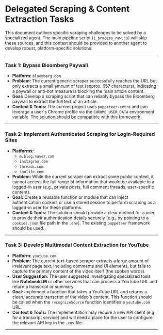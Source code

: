 # Delegated Scraping & Content Extraction Tasks

This document outlines specific scraping challenges to be solved by a specialized agent. The main pipeline script (`1_process_raw.js`) will skip these sources, and this context should be provided to another agent to develop robust, platform-specific solutions.

---

### Task 1: Bypass Bloomberg Paywall

-   **Platform:** `bloomberg.com`
-   **Problem:** The current generic scraper successfully reaches the URL but only extracts a small amount of text (approx. 657 characters), indicating a paywall or anti-bot measure is blocking the main article content.
-   **Goal:** Develop a scraping script that can reliably bypass the Bloomberg paywall to extract the full text of an article.
-   **Context & Tools:** The current project uses `puppeteer-extra` and can leverage a user's Chrome profile via the `CHROME_USER_DATA` environment variable. The solution should be compatible with this framework.

---

### Task 2: Implement Authenticated Scraping for Login-Required Sites

-   **Platforms:** 
    -   `m.blog.naver.com`
    -   `instagram.com`
    -   `threads.com`
    -   `snulife.com`
-   **Problem:** While the current scraper can extract some public content, it cannot access the full range of information that would be available to a logged-in user (e.g., private posts, full comment threads, user-specific content).
-   **Goal:** Create a reusable function or module that can inject authentication cookies or use a stored session to perform scraping as a logged-in user for these platforms.
-   **Context & Tools:** The solution should provide a clear method for a user to provide their authentication details securely (e.g., by pointing to a `cookies.json` file path in the `.env`). The existing `puppeteer` framework should be used.

---

### Task 3: Develop Multimodal Content Extraction for YouTube

-   **Platform:** `youtube.com`
-   **Problem:** The current text-based scraper extracts a large amount of irrelevant page text, including comments and UI elements, but fails to capture the primary content of the video itself (the spoken words).
-   **User Suggestion:** The user suggested investigating specialized tools like **NotebookLM** or other services that can process a YouTube URL and return a transcript or summary.
-   **Goal:** Implement a function that takes a YouTube URL and returns a clean, accurate transcript of the video's content. This function should be called when the `recognizeSource` function identifies a `youtube.com` URL.
-   **Context & Tools:** The implementation may require a new API client (e.g., for a transcript service) and will need a place for the user to configure the relevant API key in the `.env` file.

---
